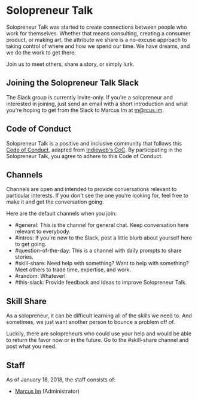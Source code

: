 # Solopreneur Talk

Solopreneur Talk was started to create connections between people who work for themselves. Whether that means consulting, creating a consumer product, or making art, the attribute we share is a no-excuse approach to taking control of where and how we spend our time. We have dreams, and we do the work to get there.

Join us to meet others, share a story, or simply lurk.

## Joining the Solopreneur Talk Slack
The Slack group is currently invite-only. If you're a solopreneur and interested in joining, just send an email with a short introduction and what you're hoping to get from the Slack to Marcus Im at [m@rcus.im](mailto:m@rcus.im).

## Code of Conduct
Solopreneur Talk is a positive and inclusive community that follows this [Code of Conduct](code-of-conduct.md), adapted from [Indieweb's CoC](https://indieweb.org/code-of-conduct). By participating in the Solopreneur Talk, you agree to adhere to this Code of Conduct.

## Channels
Channels are open and intended to provide conversations relevant to particular interests. If you don't see the one you're looking for, feel free to make it and get the conversation going.

Here are the default channels when you join:

* #general: This is the channel for general chat. Keep conversation here relevant to everybody.
* #intros: If you're new to the Slack, post a little blurb about yourself here to get going.
* #question-of-the-day: This is a channel with daily prompts to share stories.
* #skill-share: Need help with something? Want to help with something? Meet others to trade time, expertise, and work.
* #random: Whatever!
* #this-slack: Provide feedback and ideas to improve Solopreneur Talk.

## Skill Share
As a solopreneur, it can be difficult learning all of the skills we need to. And sometimes, we just want another person to bounce a problem off of.

Luckily, there are solopreneurs who could use your help and would be able to return the favor now or in the future. Go to the #skill-share channel and post what you need.

## Staff
As of January 18, 2018, the staff consists of:

* [Marcus Im](http://ma.rcus.im) (Administrator)



